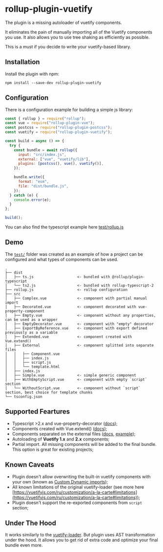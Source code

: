 # rollup-plugin-vuetify

The plugin is a missing autoloader of vuetify components.

It eliminates the pain of manually importing all of the Vuetify components you use. It also allows you to use tree shaking as efficiently as possible.

This is a must if you decide to write your vuetify-based library.

## Installation

Install the plugin with npm:

```shell
npm install --save-dev rollup-plugin-vuetify
```

## Configuration

There is a configuration example for building a simple js library:

```javascript
const { rollup } = require("rollup");
const vue = require("rollup-plugin-vue");
const postcss = require("rollup-plugin-postcss");
const vuetify = require("rollup-plugin-vuetify");

const build = async () => {
  try {
    const bundle = await rollup({
      input: "src/index.js",
      external: ["vue", "vuetify/lib"],
      plugins: [postcss(), vue(), vuetify()],
    });

    bundle.write({
      format: "esm",
      file: "dist/bundle.js",
    });
  } catch (e) {
    console.error(e);
  }
};

build();
```

You can also find the typescript example here [test/rollup.js](https://github.com/vatson/rollup-plugin-vuetify/blob/master/test/rollup.js)

## Demo

The [`test/`](https://github.com/vatson/rollup-plugin-vuetify/tree/master/test/) folder was created as an example of how a project can be configured and what types of components can be used.

```
.
├── dist
│   ├── ts.js                    <- bundled with @rollup/plugin-typescript
│   └── ts2.js                   <- bundled with rollup-typescript-2
├── rollup.js                    <- rollup configuration
├── src
│   ├── Complex.vue              <- component with partial manual import
│   ├── Decorated.vue            <- component decorated with vue-property-component
│   ├── Empty.vue                <- component without any properties, can be used as a wrapper
│   ├── EmptyDecorator.vue       <- component with "empty" decorator
│   ├── ExportByReference.vue    <- component with export defined previously as a variable
│   ├── Extended.vue             <- component created with Vue.extend()
│   ├── External                 <- component splitted into separate files
│   │   ├── Component.vue
│   │   ├── index.js
│   │   ├── script.js
│   │   └── template.html
│   ├── index.js
│   ├── Simple.vue               <- simple generic component
│   ├── WithEmptyScript.vue      <- component with empty `script` section
│   └── WithoutScript.vue        <- component without `script` section, best choice for template chunks
└── tsconfig.json
```

## Supported Feartures

- Typescript >2.x and vue-property-decorator ([docs](https://github.com/kaorun343/vue-property-decorator#readme));
- Components created with Vue.extend() ([docs](https://ru.vuejs.org/v2/api/#Vue-extend));
- Components separated on the external files ([docs](https://vuejs.org/v2/guide/single-file-components.html#What-About-Separation-of-Concerns), [example](https://github.com/vatson/rollup-plugin-vuetify/tree/master/test/src/External));
- Autoloading of **Vuetify 1.x** and **2.x** components;
- Partial import. All missing components will be added to the final bundle. This option is great for existing projects;

## Known Caveats

- Plugin doesn't allow overwriting the built-in vuetify components with your own (known as [Custom Dynamic imports](https://vuetifyjs.com/ru/customization/a-la-carte#custom-dynamic-imports));
- All known limitations of the original vuetify-loader (see more here [https://vuetifyjs.com/ru/customization/a-la-carte#limitations](https://vuetifyjs.com/ru/customization/a-la-carte#limitations));
- Plugin doesn't support the re-exported components from `script` section;

## Under The Hood

It works similarly to the [vuetify-loader](https://github.com/vuetifyjs/vuetify-loader). But plugin uses AST transformation under the hood. It allows you to get rid of extra code and optimize your final bundle even more.
